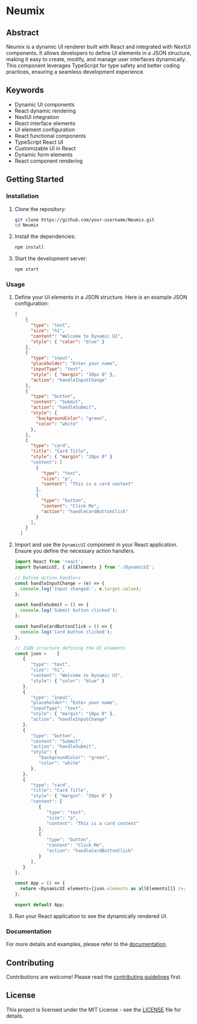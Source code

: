 # Neumix

## Abstract
Neumix is a dynamic UI renderer built with React and integrated with NextUI components. It allows developers to define UI elements in a JSON structure, making it easy to create, modify, and manage user interfaces dynamically. This component leverages TypeScript for type safety and better coding practices, ensuring a seamless development experience.

## Keywords
- Dynamic UI components
- React dynamic rendering
- NextUI integration
- React interface elements
- UI element configuration
- React functional components
- TypeScript React UI
- Customizable UI in React
- Dynamic form elements
- React component rendering

## Getting Started

### Installation
1. Clone the repository:
   ```sh
   git clone https://github.com/your-username/Neumix.git
   cd Neumix
   ```

2. Install the dependencies:
   ```sh
   npm install
   ```

3. Start the development server:
   ```sh
   npm start
   ```

### Usage

1. Define your UI elements in a JSON structure. Here is an example JSON configuration:

   ```json
   [
       {
         "type": "text",
         "size": "h1",
         "content": "Welcome to Dynamic UI",
         "style": { "color": "blue" }
       },
       {
         "type": "input",
         "placeholder": "Enter your name",
         "inputType": "text",
         "style": { "margin": "10px 0" },
         "action": "handleInputChange"
       },
       {
         "type": "button",
         "content": "Submit",
         "action": "handleSubmit",
         "style": {
           "backgroundColor": "green",
           "color": "white"
         },
       },
       {
         "type": "card",
         "title": "Card Title",
         "style": { "margin": "20px 0" }
         "content": [
           {
             "type": "text",
             "size": "p",
             "content": "This is a card content"
           },
           {
             "type": "button",
             "content": "Click Me",
             "action": "handleCardButtonClick"
           }
         ],
       }
     ]
   ```

2. Import and use the `DynamicUI` component in your React application. Ensure you define the necessary action handlers.

   ```javascript
   import React from 'react';
   import DynamicUI, { allElements } from './DynamicUI';

   // Define action handlers
   const handleInputChange = (e) => {
     console.log('Input changed:', e.target.value);
   };

   const handleSubmit = () => {
     console.log('Submit button clicked');
   };

   const handleCardButtonClick = () => {
     console.log('Card button clicked');
   };

   // JSON structure defining the UI elements
   const json =    [
      {
         "type": "text",
         "size": "h1",
         "content": "Welcome to Dynamic UI",
         "style": { "color": "blue" }
      },
      {
         "type": "input",
         "placeholder": "Enter your name",
         "inputType": "text",
         "style": { "margin": "10px 0" },
         "action": "handleInputChange"
      },
      {
         "type": "button",
         "content": "Submit",
         "action": "handleSubmit",
         "style": {
            "backgroundColor": "green",
            "color": "white"
         },
      },
      {
         "type": "card",
         "title": "Card Title",
         "style": { "margin": "20px 0" }
         "content": [
            {
               "type": "text",
               "size": "p",
               "content": "This is a card content"
            },
            {
               "type": "button",
               "content": "Click Me",
               "action": "handleCardButtonClick"
            }
         ],
      }
   ];

   const App = () => {
     return <DynamicUI elements={json.elements as allElements[]} />;
   };

   export default App;
   ```

3. Run your React application to see the dynamically rendered UI.

### Documentation
For more details and examples, please refer to the [documentation](./docs).

## Contributing
Contributions are welcome! Please read the [contributing guidelines](./CONTRIBUTING.md) first.

## License
This project is licensed under the MIT License - see the [LICENSE](./LICENSE) file for details.